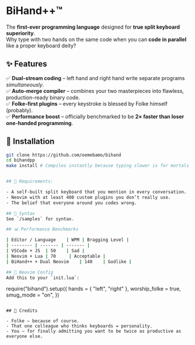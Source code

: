 # BiHand++™

The **first-ever programming language** designed for **true split keyboard superiority**.  
Why type with two hands on the same code when you can **code in parallel** like a proper keyboard deity?

## ✨ Features

✅ **Dual-stream coding** – left hand and right hand write separate programs *simultaneously*.  
✅ **Auto-merge compiler** – combines your two masterpieces into flawless, production-ready binary code.  
✅ **Folke-first plugins** – every keystroke is blessed by Folke himself (probably).  
✅ **Performance boost** – officially benchmarked to be **2× faster than loser one-handed programming**.

## 🚀 Installation

```bash
git clone https://github.com/oemebamo/bihand
cd bihandpp
make install # Compiles instantly because typing slower is for mortals


## 🧱 Requirements:

- A self-built split keyboard that you mention in every conversation.
- Neovim with at least 400 custom plugins you don’t really use.
- The belief that everyone around you codes wrong.

## 🧠 Syntax
See `/samples` for syntax.

## 📊 Performance Benchmarks

| Editor / Language    | WPM | Bragging Level |
| -------- | ------- | ------- |
| VSCode + JS  | 50    | Sad |
| Neovim + Lua | 70     | Acceptable |
| BiHand++ + Dual Neovim    | 140    | Godlike |

## 🔌 Neovim Config
Add this to your `init.lua`:

```
require("bihand").setup({
  hands = { "left", "right" },
  worship_folke = true,
  smug_mode = "on",
})
```

## 🙏 Credits

- Folke – because of course.
- That one colleague who thinks keyboards = personality.
- You – for finally admitting you want to be twice as productive as everyone else.